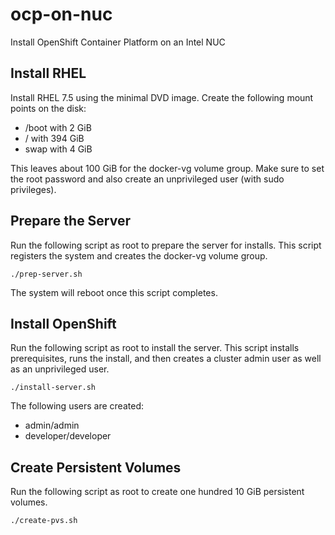 # ocp-on-nuc
Install OpenShift Container Platform on an Intel NUC

## Install RHEL
Install RHEL 7.5 using the minimal DVD image.  Create the following
mount points on the disk:

* /boot with 2 GiB
* / with 394 GiB
* swap with 4 GiB

This leaves about 100 GiB for the docker-vg volume group.  Make
sure to set the root password and also create an unprivileged user
(with sudo privileges).

## Prepare the Server
Run the following script as root to prepare the server for installs.
This script registers the system and creates the docker-vg volume
group.

    ./prep-server.sh

The system will reboot once this script completes.

## Install OpenShift
Run the following script as root to install the server.  This script
installs prerequisites, runs the install, and then creates a cluster
admin user as well as an unprivileged user.

    ./install-server.sh

The following users are created:

* admin/admin
* developer/developer

## Create Persistent Volumes
Run the following script as root to create one hundred 10 GiB
persistent volumes.

    ./create-pvs.sh

